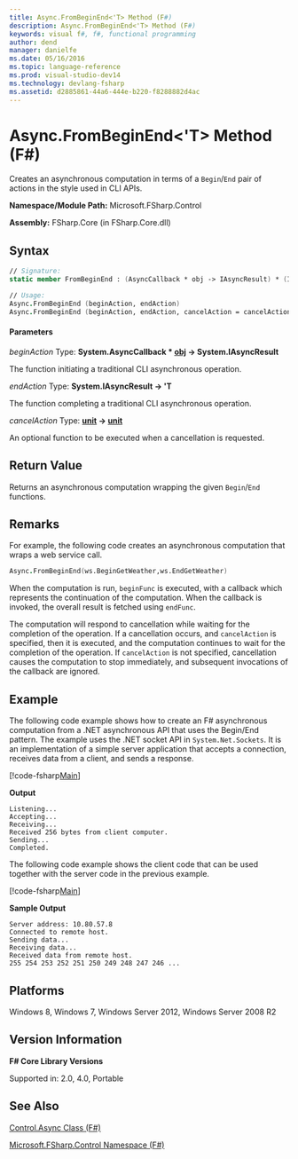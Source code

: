 ```yaml
---
title: Async.FromBeginEnd<'T> Method (F#)
description: Async.FromBeginEnd<'T> Method (F#)
keywords: visual f#, f#, functional programming
author: dend
manager: danielfe
ms.date: 05/16/2016
ms.topic: language-reference
ms.prod: visual-studio-dev14
ms.technology: devlang-fsharp
ms.assetid: d2885861-44a6-444e-b220-f8288882d4ac 
---
```


# Async.FromBeginEnd<'T> Method (F#)

Creates an asynchronous computation in terms of a `Begin`/`End` pair of actions in the style used in CLI APIs.

**Namespace/Module Path:** Microsoft.FSharp.Control

**Assembly:** FSharp.Core (in FSharp.Core.dll)

## Syntax

```fsharp
// Signature:
static member FromBeginEnd : (AsyncCallback * obj -> IAsyncResult) * (IAsyncResult -> 'T) * ?(unit -> unit) -> Async<'T>

// Usage:
Async.FromBeginEnd (beginAction, endAction)
Async.FromBeginEnd (beginAction, endAction, cancelAction = cancelAction)
```

#### Parameters

*beginAction*
Type: **System.AsyncCallback &#42; [obj](https://msdn.microsoft.com/library/dcf2430f-702b-40e5-a0a1-97518bf137f7) -&gt; System.IAsyncResult**

The function initiating a traditional CLI asynchronous operation.

*endAction*
Type: **System.IAsyncResult -&gt; 'T**

The function completing a traditional CLI asynchronous operation.

*cancelAction*
Type: **[unit](https://msdn.microsoft.com/library/00b837c2-6c8a-483a-87d3-0479c64037a7) -&gt; [unit](https://msdn.microsoft.com/library/00b837c2-6c8a-483a-87d3-0479c64037a7)**

An optional function to be executed when a cancellation is requested.

## Return Value

Returns an asynchronous computation wrapping the given `Begin`/`End` functions.

## Remarks

For example, the following code creates an asynchronous computation that wraps a web service call.

```fsharp
Async.FromBeginEnd(ws.BeginGetWeather,ws.EndGetWeather)
```

When the computation is run, `beginFunc` is executed, with a callback which represents the continuation of the computation. When the callback is invoked, the overall result is fetched using `endFunc`.

The computation will respond to cancellation while waiting for the completion of the operation. If a cancellation occurs, and `cancelAction` is specified, then it is executed, and the computation continues to wait for the completion of the operation. If `cancelAction` is not specified, cancellation causes the computation to stop immediately, and subsequent invocations of the callback are ignored.

## Example

The following code example shows how to create an F# asynchronous computation from a .NET asynchronous API that uses the Begin/End pattern. The example uses the .NET socket API in `System.Net.Sockets`. It is an implementation of a simple server application that accepts a connection, receives data from a client, and sends a response.

[!code-fsharp[Main](snippets/fsasyncapis/snippet200.fs)]

**Output**

```
Listening...
Accepting...
Receiving...
Received 256 bytes from client computer.
Sending...
Completed.
```

The following code example shows the client code that can be used together with the server code in the previous example.

[!code-fsharp[Main](snippets/fsasyncapis/snippet20.fs)]

**Sample Output**

```
Server address: 10.80.57.8
Connected to remote host.
Sending data...
Receiving data...
Received data from remote host.
255 254 253 252 251 250 249 248 247 246 ...
```

## Platforms

Windows 8, Windows 7, Windows Server 2012, Windows Server 2008 R2

## Version Information

**F# Core Library Versions**

Supported in: 2.0, 4.0, Portable

## See Also

[Control.Async Class &#40;F&#35;&#41;](Control.Async-Class-%5BFSharp%5D.md)

[Microsoft.FSharp.Control Namespace &#40;F&#35;&#41;](Microsoft.FSharp.Control-Namespace-%5BFSharp%5D.md)
